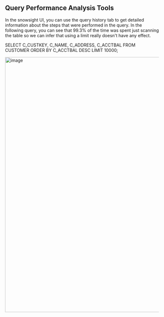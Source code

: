 ## Query Performance Analysis Tools

In the snowsight UI, you can use the query history tab to get detailed information about the steps that were performed in the query. In the following query, you can see that 99.3% of the time was spent just scanning the table so we can infer that using a limit really doesn't have any effect.

SELECT C_CUSTKEY, C_NAME, C_ADDRESS, C_ACCTBAL FROM CUSTOMER 
ORDER BY C_ACCTBAL DESC
LIMIT 10000;

<img width="2454" height="833" alt="image" src="https://github.com/user-attachments/assets/9a6a6efa-3196-4a6f-8322-f592a59c55d2" />
